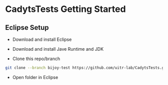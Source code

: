 # CadytsTests Getting Started 

## Eclipse Setup

 - Download and install Eclipse 
 - Download and install Jave Runtime and JDK 

 - Clone this repo/branch
 ```bash
 git clone --branch bijoy-test https://github.com/uitr-lab/CadytsTests.git
```
 - Open folder in Eclipse
